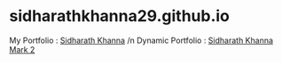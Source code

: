 # sidharathkhanna29.github.io
  My Portfolio : [Sidharath Khanna](https://sidharathkhanna29.github.io/)
  /n
  Dynamic Portfolio : [Sidharath Khanna Mark 2](https://sidharathkhanna29.github.io/sidharathkhanna.html)
